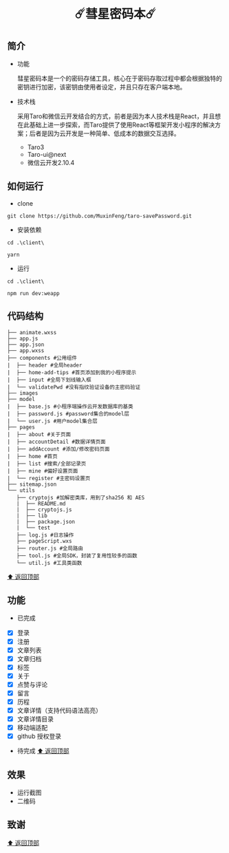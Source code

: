 <h1 style="text-align:center">☄️彗星密码本☄️</h1>

## 简介
- 功能
    
    彗星密码本是一个的密码存储工具，核心在于密码存取过程中都会根据独特的密钥进行加密，该密钥由使用者设定，并且只存在客户端本地。

- 技术栈
  
  采用Taro和微信云开发结合的方式，前者是因为本人技术栈是React，并且想在此基础上进一步探索，而Taro提供了使用React等框架开发小程序的解决方案；后者是因为云开发是一种简单、低成本的数据交互选择。

    - Taro3
    - Taro-ui@next 
    - 微信云开发2.10.4



## 如何运行
- clone
``` 
git clone https://github.com/MuxinFeng/taro-savePassword.git
```
- 安装依赖
```
cd .\client\

yarn     
```
- 运行
```
cd .\client\

npm run dev:weapp
```
## 代码结构
```
├── animate.wxss
├── app.js
├── app.json
├── app.wxss
├── components #公用组件
|  ├── header #全局header
|  ├── home-add-tips #首页添加到我的小程序提示
|  ├── input #全局下划线输入框
|  └── validatePwd #没有指纹验证设备的主密码验证
├── images
├── model
|  ├── base.js #小程序端操作云开发数据库的基类
|  ├── password.js #password集合的model层
|  └── user.js #用户model集合层
├── pages
|  ├── about #关于页面
|  ├── accountDetail #数据详情页面
|  ├── addAccount #添加/修改密码页面
|  ├── home #首页
|  ├── list #搜索/全部记录页
|  ├── mine #偏好设置页面
|  └── register #主密码设置页
├── sitemap.json
└── utils
   ├── cryptojs #加解密类库，用到了sha256 和 AES
   |  ├── README.md
   |  ├── cryptojs.js
   |  ├── lib
   |  ├── package.json
   |  └── test
   ├── log.js #日志操作
   ├── pageScript.wxs
   ├── router.js #全局路由
   ├── tool.js #全局SDK，封装了复用性较多的函数
   └── util.js #工具类函数

```
[⬆️ 返回顶部](##简介)
## 功能
- 已完成

- [x] 登录  
- [x] 注册  
- [x] 文章列表
- [x] 文章归档
- [x] 标签  
- [x] 关于  
- [x] 点赞与评论
- [x] 留言
- [x] 历程
- [x] 文章详情（支持代码语法高亮）
- [x] 文章详情目录
- [x] 移动端适配
- [x] github 授权登录
- 待完成
[⬆️ 返回顶部](##简介)
## 效果

- 运行截图
- 二维码


## 致谢

[⬆️ 返回顶部](##简介)